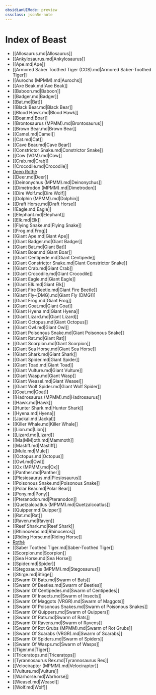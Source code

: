 ```yaml
---
obsidianUIMode: preview
cssclass: json5e-note
---
```

# Index of Beast

- [[Allosaurus.md|Allosaurus]]
- [[Ankylosaurus.md|Ankylosaurus]]
- [[Ape.md|Ape]]
- [[Armored Saber Toothed Tiger (COS).md|Armored Saber-Toothed Tiger]]
- [[Aurochs (MPMM).md|Aurochs]]
- [[Axe Beak.md|Axe Beak]]
- [[Baboon.md|Baboon]]
- [[Badger.md|Badger]]
- [[Bat.md|Bat]]
- [[Black Bear.md|Black Bear]]
- [[Blood Hawk.md|Blood Hawk]]
- [[Boar.md|Boar]]
- [[Brontosaurus (MPMM).md|Brontosaurus]]
- [[Brown Bear.md|Brown Bear]]
- [[Camel.md|Camel]]
- [[Cat.md|Cat]]
- [[Cave Bear.md|Cave Bear]]
- [[Constrictor Snake.md|Constrictor Snake]]
- [[Cow (VGM).md|Cow]]
- [[Crab.md|Crab]]
- [[Crocodile.md|Crocodile]]
- [Deep Rothé](deep-rothe-mpmm.md)
- [[Deer.md|Deer]]
- [[Deinonychus (MPMM).md|Deinonychus]]
- [[Dimetrodon (MPMM).md|Dimetrodon]]
- [[Dire Wolf.md|Dire Wolf]]
- [[Dolphin (MPMM).md|Dolphin]]
- [[Draft Horse.md|Draft Horse]]
- [[Eagle.md|Eagle]]
- [[Elephant.md|Elephant]]
- [[Elk.md|Elk]]
- [[Flying Snake.md|Flying Snake]]
- [[Frog.md|Frog]]
- [[Giant Ape.md|Giant Ape]]
- [[Giant Badger.md|Giant Badger]]
- [[Giant Bat.md|Giant Bat]]
- [[Giant Boar.md|Giant Boar]]
- [[Giant Centipede.md|Giant Centipede]]
- [[Giant Constrictor Snake.md|Giant Constrictor Snake]]
- [[Giant Crab.md|Giant Crab]]
- [[Giant Crocodile.md|Giant Crocodile]]
- [[Giant Eagle.md|Giant Eagle]]
- [[Giant Elk.md|Giant Elk]]
- [[Giant Fire Beetle.md|Giant Fire Beetle]]
- [[Giant Fly-(DMG).md|Giant Fly (DMG)]]
- [[Giant Frog.md|Giant Frog]]
- [[Giant Goat.md|Giant Goat]]
- [[Giant Hyena.md|Giant Hyena]]
- [[Giant Lizard.md|Giant Lizard]]
- [[Giant Octopus.md|Giant Octopus]]
- [[Giant Owl.md|Giant Owl]]
- [[Giant Poisonous Snake.md|Giant Poisonous Snake]]
- [[Giant Rat.md|Giant Rat]]
- [[Giant Scorpion.md|Giant Scorpion]]
- [[Giant Sea Horse.md|Giant Sea Horse]]
- [[Giant Shark.md|Giant Shark]]
- [[Giant Spider.md|Giant Spider]]
- [[Giant Toad.md|Giant Toad]]
- [[Giant Vulture.md|Giant Vulture]]
- [[Giant Wasp.md|Giant Wasp]]
- [[Giant Weasel.md|Giant Weasel]]
- [[Giant Wolf Spider.md|Giant Wolf Spider]]
- [[Goat.md|Goat]]
- [[Hadrosaurus (MPMM).md|Hadrosaurus]]
- [[Hawk.md|Hawk]]
- [[Hunter Shark.md|Hunter Shark]]
- [[Hyena.md|Hyena]]
- [[Jackal.md|Jackal]]
- [[Killer Whale.md|Killer Whale]]
- [[Lion.md|Lion]]
- [[Lizard.md|Lizard]]
- [[Ma(MM)oth.md|Mammoth]]
- [[Mastiff.md|Mastiff]]
- [[Mule.md|Mule]]
- [[Octopus.md|Octopus]]
- [[Owl.md|Owl]]
- [[Ox (MPMM).md|Ox]]
- [[Panther.md|Panther]]
- [[Plesiosaurus.md|Plesiosaurus]]
- [[Poisonous Snake.md|Poisonous Snake]]
- [[Polar Bear.md|Polar Bear]]
- [[Pony.md|Pony]]
- [[Pteranodon.md|Pteranodon]]
- [[Quetzalcoatlus (MPMM).md|Quetzalcoatlus]]
- [[Quipper.md|Quipper]]
- [[Rat.md|Rat]]
- [[Raven.md|Raven]]
- [[Reef Shark.md|Reef Shark]]
- [[Rhinoceros.md|Rhinoceros]]
- [[Riding Horse.md|Riding Horse]]
- [Rothé](rothe-vgm.md)
- [[Saber Toothed Tiger.md|Saber-Toothed Tiger]]
- [[Scorpion.md|Scorpion]]
- [[Sea Horse.md|Sea Horse]]
- [[Spider.md|Spider]]
- [[Stegosaurus (MPMM).md|Stegosaurus]]
- [[Stirge.md|Stirge]]
- [[Swarm Of Bats.md|Swarm of Bats]]
- [[Swarm Of Beetles.md|Swarm of Beetles]]
- [[Swarm Of Centipedes.md|Swarm of Centipedes]]
- [[Swarm Of Insects.md|Swarm of Insects]]
- [[Swarm Of Maggots (VRGR).md|Swarm of Maggots]]
- [[Swarm Of Poisonous Snakes.md|Swarm of Poisonous Snakes]]
- [[Swarm Of Quippers.md|Swarm of Quippers]]
- [[Swarm Of Rats.md|Swarm of Rats]]
- [[Swarm Of Ravens.md|Swarm of Ravens]]
- [[Swarm Of Rot Grubs (MPMM).md|Swarm of Rot Grubs]]
- [[Swarm Of Scarabs (VRGR).md|Swarm of Scarabs]]
- [[Swarm Of Spiders.md|Swarm of Spiders]]
- [[Swarm Of Wasps.md|Swarm of Wasps]]
- [[Tiger.md|Tiger]]
- [[Triceratops.md|Triceratops]]
- [[Tyrannosaurus Rex.md|Tyrannosaurus Rex]]
- [[Velociraptor (MPMM).md|Velociraptor]]
- [[Vulture.md|Vulture]]
- [[Warhorse.md|Warhorse]]
- [[Weasel.md|Weasel]]
- [[Wolf.md|Wolf]]
